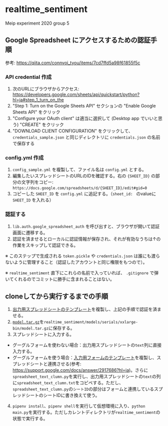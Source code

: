 # realtime_sentiment
Meip experiment 2020 group 5

## Google Spreadsheet にアクセスするための認証手順
参考: https://qiita.com/connvoi_tyou/items/7cd7ffd5a98f61855f5c

### API credential 作成
1. 次のURLにブラウザからアクセス: https://developers.google.com/sheets/api/quickstart/python?hl=ja#step_1_turn_on_the
2. "Step 1: Turn on the Google Sheets API" セクションの "Enable Google Sheets API" をクリック
3. "Configure your OAuth client" は適当に選択して (Desktop app でいいと思う) "CREATE" をクリック
4. "DOWNLOAD CLIENT CONFIGURATION" をクリックして、 `credentials_sample.json` と同じディレクトリに `credentials.json` の名前で保存する

### config.yml 作成
1. `config_sample.yml` を複製して、ファイル名は `config.yml` とする。
2. 編集したいスプレッドシートのURLのIDを確認する。右の `{SHEET_ID}` の部分の文字列をコピー: `https://docs.google.com/spreadsheets/d/{SHEET_ID}/edit#gid=0`
3. コピーした `SHEET_ID` を `config.yml` に追記する。（`sheet_id: ` のvalueに `SHEET_ID` を入れる）

### 認証する
1. `lib.auth.google_spreadsheet_auth` を呼び出すと、ブラウザが開いて認証画面に遷移する。
2. 認証を済ませるとローカルに認証情報が保存され、それが有効なうちは↑の作業をスキップして認証できる。

※ このステップで生成される `token.pickle` や `credentials.json` は誰にも渡らないように管理すること（認証したアカウントと同じ権限をもつので）。

※ `realtime_sentiment` 直下にこれらの名前で入っていれば、 `.gitignore` で弾いてくれるのでコミットに勝手に含まれることはない。

## cloneしてから実行するまでの手順
1. [出力用スプレッドシートのテンプレート](https://docs.google.com/spreadsheets/d/1D7Eq7zwtCW5oAU8n-13kdY6sxYqmrEMNE39khUMR_eM/edit?usp=sharing)を複製し、上記の手順で認証を済ませる。
2. [`model.tar.gz`](https://drive.google.com/file/d/1EHwxHSncXiiGl_mzJwP-hGuBT3pLE_OY/view?usp=sharing)を`realtime_sentiment/models/serials/xxlarge-bin/model.tar.gz`に保存する。
3. スプレッドシートに入力する。
- グーグルフォームを使わない場合：出力用スプレッドシートの`text`列に直接入力する。
- グーグルフォームを使う場合：[入力用フォームのテンプレート](https://docs.google.com/forms/d/1GuAzykFASDiUGt688TY0w4QrDrk-F7ddCkzz9lN7xbc/edit?usp=sharing)を複製し、スプレッドシートと連携させる(参考: https://support.google.com/docs/answer/2917686?hl=ja)。さらに`spreadsheet_text_clumn.py`を実行し、出力用スプレッドシートの`text`の列に`spreadsheet_text_clumn.txt`をコピペする。ただし、`spreadsheet_text_clumn.py`の`シートID`の部分はフォームと連携しているスプレッドシートのシートIDに書き換えて使う。
4. `pipenv install`、`pipenv shell`を実行して仮想環境に入り、`python main.py`を実行する。ただしカレントディレクトリが`realtime_sentiment`の状態で実行する。
